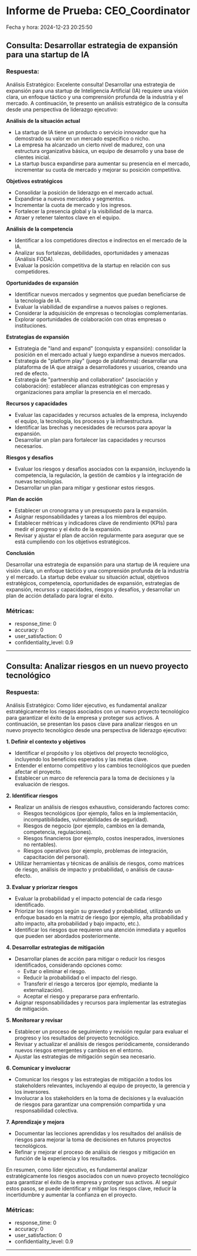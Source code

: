 # Informe de Prueba: CEO_Coordinator

Fecha y hora: 2024-12-23 20:25:50

## Consulta: Desarrollar estrategia de expansión para una startup de IA

### Respuesta:
Análisis Estratégico: Excelente consulta! Desarrollar una estrategia de expansión para una startup de Inteligencia Artificial (IA) requiere una visión clara, un enfoque táctico y una comprensión profunda de la industria y el mercado. A continuación, te presento un análisis estratégico de la consulta desde una perspectiva de liderazgo ejecutivo:

**Análisis de la situación actual**

* La startup de IA tiene un producto o servicio innovador que ha demostrado su valor en un mercado específico o nicho.
* La empresa ha alcanzado un cierto nivel de madurez, con una estructura organizativa básica, un equipo de desarrollo y una base de clientes inicial.
* La startup busca expandirse para aumentar su presencia en el mercado, incrementar su cuota de mercado y mejorar su posición competitiva.

**Objetivos estratégicos**

* Consolidar la posición de liderazgo en el mercado actual.
* Expandirse a nuevos mercados y segmentos.
* Incrementar la cuota de mercado y los ingresos.
* Fortalecer la presencia global y la visibilidad de la marca.
* Atraer y retener talentos clave en el equipo.

**Análisis de la competencia**

* Identificar a los competidores directos e indirectos en el mercado de la IA.
* Analizar sus fortalezas, debilidades, oportunidades y amenazas (Análisis FODA).
* Evaluar la posición competitiva de la startup en relación con sus competidores.

**Oportunidades de expansión**

* Identificar nuevos mercados y segmentos que puedan beneficiarse de la tecnología de IA.
* Evaluar la viabilidad de expandirse a nuevos países o regiones.
* Considerar la adquisición de empresas o tecnologías complementarias.
* Explorar oportunidades de colaboración con otras empresas o instituciones.

**Estrategias de expansión**

* Estrategia de "land and expand" (conquista y expansión): consolidar la posición en el mercado actual y luego expandirse a nuevos mercados.
* Estrategia de "platform play" (juego de plataforma): desarrollar una plataforma de IA que atraiga a desarrolladores y usuarios, creando una red de efecto.
* Estrategia de "partnership and collaboration" (asociación y colaboración): establecer alianzas estratégicas con empresas y organizaciones para ampliar la presencia en el mercado.

**Recursos y capacidades**

* Evaluar las capacidades y recursos actuales de la empresa, incluyendo el equipo, la tecnología, los procesos y la infraestructura.
* Identificar las brechas y necesidades de recursos para apoyar la expansión.
* Desarrollar un plan para fortalecer las capacidades y recursos necesarios.

**Riesgos y desafíos**

* Evaluar los riesgos y desafíos asociados con la expansión, incluyendo la competencia, la regulación, la gestión de cambios y la integración de nuevas tecnologías.
* Desarrollar un plan para mitigar y gestionar estos riesgos.

**Plan de acción**

* Establecer un cronograma y un presupuesto para la expansión.
* Asignar responsabilidades y tareas a los miembros del equipo.
* Establecer métricas y indicadores clave de rendimiento (KPIs) para medir el progreso y el éxito de la expansión.
* Revisar y ajustar el plan de acción regularmente para asegurar que se está cumpliendo con los objetivos estratégicos.

**Conclusión**

Desarrollar una estrategia de expansión para una startup de IA requiere una visión clara, un enfoque táctico y una comprensión profunda de la industria y el mercado. La startup debe evaluar su situación actual, objetivos estratégicos, competencia, oportunidades de expansión, estrategias de expansión, recursos y capacidades, riesgos y desafíos, y desarrollar un plan de acción detallado para lograr el éxito.

### Métricas:
- response_time: 0
- accuracy: 0
- user_satisfaction: 0
- confidentiality_level: 0.9

---

## Consulta: Analizar riesgos en un nuevo proyecto tecnológico

### Respuesta:
Análisis Estratégico: Como líder ejecutivo, es fundamental analizar estratégicamente los riesgos asociados con un nuevo proyecto tecnológico para garantizar el éxito de la empresa y proteger sus activos. A continuación, se presentan los pasos clave para analizar riesgos en un nuevo proyecto tecnológico desde una perspectiva de liderazgo ejecutivo:

**1. Definir el contexto y objetivos**

* Identificar el propósito y los objetivos del proyecto tecnológico, incluyendo los beneficios esperados y las metas clave.
* Entender el entorno competitivo y los cambios tecnológicos que pueden afectar el proyecto.
* Establecer un marco de referencia para la toma de decisiones y la evaluación de riesgos.

**2. Identificar riesgos**

* Realizar un análisis de riesgos exhaustivo, considerando factores como:
	+ Riesgos tecnológicos (por ejemplo, fallos en la implementación, incompatibilidades, vulnerabilidades de seguridad).
	+ Riesgos de negocio (por ejemplo, cambios en la demanda, competencia, regulaciones).
	+ Riesgos financieros (por ejemplo, costos inesperados, inversiones no rentables).
	+ Riesgos operativos (por ejemplo, problemas de integración, capacitación del personal).
* Utilizar herramientas y técnicas de análisis de riesgos, como matrices de riesgo, análisis de impacto y probabilidad, o análisis de causa-efecto.

**3. Evaluar y priorizar riesgos**

* Evaluar la probabilidad y el impacto potencial de cada riesgo identificado.
* Priorizar los riesgos según su gravedad y probabilidad, utilizando un enfoque basado en la matriz de riesgo (por ejemplo, alta probabilidad y alto impacto, alta probabilidad y bajo impacto, etc.).
* Identificar los riesgos que requieren una atención inmediata y aquellos que pueden ser abordados posteriormente.

**4. Desarrollar estrategias de mitigación**

* Desarrollar planes de acción para mitigar o reducir los riesgos identificados, considerando opciones como:
	+ Evitar o eliminar el riesgo.
	+ Reducir la probabilidad o el impacto del riesgo.
	+ Transferir el riesgo a terceros (por ejemplo, mediante la externalización).
	+ Aceptar el riesgo y prepararse para enfrentarlo.
* Asignar responsabilidades y recursos para implementar las estrategias de mitigación.

**5. Monitorear y revisar**

* Establecer un proceso de seguimiento y revisión regular para evaluar el progreso y los resultados del proyecto tecnológico.
* Revisar y actualizar el análisis de riesgos periódicamente, considerando nuevos riesgos emergentes y cambios en el entorno.
* Ajustar las estrategias de mitigación según sea necesario.

**6. Comunicar y involucrar**

* Comunicar los riesgos y las estrategias de mitigación a todos los stakeholders relevantes, incluyendo al equipo de proyecto, la gerencia y los inversores.
* Involucrar a los stakeholders en la toma de decisiones y la evaluación de riesgos para garantizar una comprensión compartida y una responsabilidad colectiva.

**7. Aprendizaje y mejora**

* Documentar las lecciones aprendidas y los resultados del análisis de riesgos para mejorar la toma de decisiones en futuros proyectos tecnológicos.
* Refinar y mejorar el proceso de análisis de riesgos y mitigación en función de la experiencia y los resultados.

En resumen, como líder ejecutivo, es fundamental analizar estratégicamente los riesgos asociados con un nuevo proyecto tecnológico para garantizar el éxito de la empresa y proteger sus activos. Al seguir estos pasos, se puede identificar y mitigar los riesgos clave, reducir la incertidumbre y aumentar la confianza en el proyecto.

### Métricas:
- response_time: 0
- accuracy: 0
- user_satisfaction: 0
- confidentiality_level: 0.9

---

